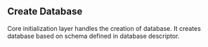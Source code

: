 ## Create Database

Core initialization layer handles the creation of database. It creates database based on schema defined in database descriptor. 